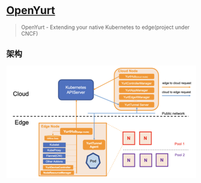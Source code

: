 # [OpenYurt](https://openyurt.io/)

> OpenYurt - Extending your native Kubernetes to edge(project under CNCF)



## 架构

<img src=".pics/openyurt/arch.png" alt="img" style="zoom: 50%;" />

